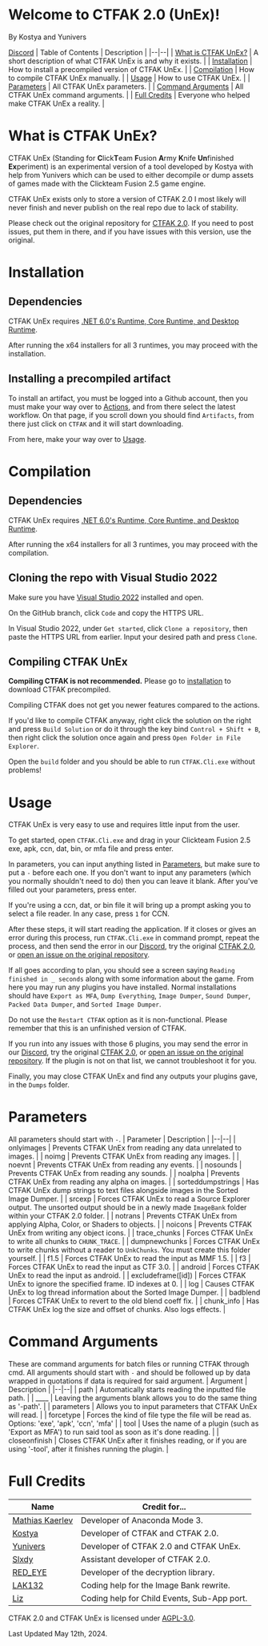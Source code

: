 # Welcome to CTFAK 2.0 (UnEx)!
By Kostya and Yunivers

[Discord](https://www.discord.com/invite/wsH3KNtvvJ)
| Table of Contents | Description |
|--|--|
| [What is CTFAK UnEx?](https://github.com/AITYunivers/CTFAK-UnEx#what-is-ctfak-unex) | A short description of what CTFAK UnEx is and why it exists. |
| [Installation](https://github.com/AITYunivers/CTFAK-UnEx#installation) | How to install a precompiled version of CTFAK UnEx. |
| [Compilation](https://github.com/AITYunivers/CTFAK-UnEx#compilation) | How to compile CTFAK UnEx manually. |
| [Usage](https://github.com/AITYunivers/CTFAK-UnEx#usage) | How to use CTFAK UnEx. |
| [Parameters](https://github.com/AITYunivers/CTFAK-UnEx#parameters) | All CTFAK UnEx parameters. |
| [Command Arguments](https://github.com/AITYunivers/CTFAK-UnEx#command-arguments) | All CTFAK UnEx command arguments. |
| [Full Credits](https://github.com/AITYunivers/CTFAK-UnEx#full-credits) | Everyone who helped make CTFAK UnEx a reality. |

# What is CTFAK UnEx?
CTFAK UnEx (Standing for **C**lick**T**eam **F**usion **A**rmy **K**nife **Un**finished **Ex**periment) is an experimental version of a tool developed by Kostya with help from Yunivers which can be used to either decompile or dump assets of games made with the Clickteam Fusion 2.5 game engine.

CTFAK UnEx exists only to store a version of CTFAK 2.0 I most likely will never finish and never publish on the real repo due to lack of stability.

Please check out the original repository for [CTFAK 2.0](https://github.com/CTFAK/CTFAK2.0). If you need to post issues, put them in there, and if you have issues with this version, use the original.

# Installation
## Dependencies
CTFAK UnEx requires [.NET 6.0's Runtime, Core Runtime, and Desktop Runtime](https://dotnet.microsoft.com/en-us/download/dotnet/6.0).

After running the x64 installers for all 3 runtimes, you may proceed with the installation.
## Installing a precompiled artifact

To install an artifact, you must be logged into a Github account, then you must make your way over to [Actions](https://github.com/AITYunivers/CTFAK-UnEx/actions), and from there select the latest workflow. On that page, if you scroll down you should find `Artifacts`, from there just click on `CTFAK` and it will start downloading.

From here, make your way over to [Usage](https://github.com/AITYunivers/CTFAK-UnEx#usage).

# Compilation
## Dependencies
CTFAK UnEx requires [.NET 6.0's Runtime, Core Runtime, and Desktop Runtime](https://dotnet.microsoft.com/en-us/download/dotnet/6.0).

After running the x64 installers for all 3 runtimes, you may proceed with the compilation.

## Cloning the repo with Visual Studio 2022

Make sure you have [Visual Studio 2022](https://visualstudio.microsoft.com/) installed and open.

On the GitHub branch, click `Code` and copy the HTTPS URL.

In Visual Studio 2022, under `Get started`, click `Clone a repository`, then paste the HTTPS URL from earlier. Input your desired path and press `Clone`.

## Compiling CTFAK UnEx

**Compiling CTFAK is not recommended.** Please go to [installation](https://github.com/AITYunivers/CTFAK-UnEx#installation) to download CTFAK precompiled.

Compiling CTFAK does not get you newer features compared to the actions.

If you'd like to compile CTFAK anyway, right click the solution on the right and press `Build Solution` or do it through the key bind `Control + Shift + B`, then right click the solution once again and press `Open Folder in File Explorer`.

Open the `build` folder and you should be able to run `CTFAK.Cli.exe` without problems!

# Usage
CTFAK UnEx is very easy to use and requires little input from the user.

To get started, open `CTFAK.Cli.exe` and drag in your Clickteam Fusion 2.5 exe, apk, ccn, dat, bin, or mfa file and press enter.

In parameters, you can input anything listed in [Parameters](https://github.com/AITYunivers/CTFAK-UnEx#parameters), but make sure to put a `-` before each one. If you don't want to input any parameters (which you normally shouldn't need to do) then you can leave it blank. After you've filled out your parameters, press enter.

If you're using a ccn, dat, or bin file it will bring up a prompt asking you to select a file reader. In any case, press `1` for CCN.

After these steps, it will start reading the application. If it closes or gives an error during this process, run `CTFAK.Cli.exe` in command prompt, repeat the process, and then send the error in our [Discord](https://www.discord.com/invite/wsH3KNtvvJ), try the original [CTFAK 2.0](https://github.com/CTFAK/CTFAK2.0), or [open an issue on the original repository](https://github.com/CTFAK/CTFAK2.0/issues).

If all goes according to plan, you should see a screen saying `Reading finished in _ seconds` along with some information about the game. From here you may run any plugins you have installed. Normal installations should have `Export as MFA`, `Dump Everything`, `Image Dumper`, `Sound Dumper`, `Packed Data Dumper`, and `Sorted Image Dumper`.

Do not use the `Restart CTFAK` option as it is non-functional. Please remember that this is an unfinished version of CTFAK.

If you run into any issues with those 6 plugins, you may send the error in our [Discord](https://www.discord.com/invite/wsH3KNtvvJ), try the original [CTFAK 2.0](https://github.com/CTFAK/CTFAK2.0), or [open an issue on the original repository](https://github.com/CTFAK/CTFAK2.0/issues). If the plugin is not on that list, we cannot troubleshoot it for you.

Finally, you may close CTFAK UnEx and find any outputs your plugins gave, in the `Dumps` folder.

# Parameters
All parameters should start with `-`.
| Parameter | Description |
|--|--|
| onlyimages | Prevents CTFAK UnEx from reading any data unrelated to images. |
| noimg | Prevents CTFAK UnEx from reading any images. |
| noevnt | Prevents CTFAK UnEx from reading any events. |
| nosounds | Prevents CTFAK UnEx from reading any sounds. |
| noalpha | Prevents CTFAK UnEx from reading any alpha on images. |
| sorteddumpstrings | Has CTFAK UnEx dump strings to text files alongside images in the Sorted Image Dumper. |
| srcexp | Forces CTFAK UnEx to read a Source Explorer output. The unsorted output should be in a newly made `ImageBank` folder within your CTFAK 2.0 folder. |
| notrans | Prevents CTFAK UnEx from applying Alpha, Color, or Shaders to objects. |
| noicons | Prevents CTFAK UnEx from writing any object icons. |
| trace_chunks | Forces CTFAK UnEx to write all chunks to `CHUNK_TRACE`. |
| dumpnewchunks | Forces CTFAK UnEx to write chunks without a reader to `UnkChunks`. You must create this folder yourself. |
| f1.5 | Forces CTFAK UnEx to read the input as MMF 1.5. |
| f3 | Forces CTFAK UnEx to read the input as CTF 3.0. |
| android | Forces CTFAK UnEx to read the input as android. |
| excludeframe([id]) | Forces CTFAK UnEx to ignore the specified frame. ID indexes at 0. |
| log | Causes CTFAK UnEx to log thread information about the Sorted Image Dumper. |
| badblend | Forces CTFAK UnEx to revert to the old blend coeff fix. |
| chunk_info | Has CTFAK UnEx log the size and offset of chunks. Also logs effects. |

# Command Arguments
These are command arguments for batch files or running CTFAK through cmd.
All arguments should start with `-` and should be followed up by data wrapped in quotations if data is required for said argument.
| Argument | Description |
|--|--|
| path | Automatically starts reading the inputted file path. |
| ____ | Leaving the arguments blank allows you to do the same thing as '-path'. |
| parameters | Allows you to input parameters that CTFAK UnEx will read. |
| forcetype | Forces the kind of file type the file will be read as. Options: 'exe', 'apk', 'ccn', 'mfa' |
| tool | Uses the name of a plugin (such as 'Export as MFA') to run said tool as soon as it's done reading. |
| closeonfinish | Closes CTFAK UnEx after it finishes reading, or if you are using '-tool', after it finishes running the plugin. |

# Full Credits
|Name| Credit for... |
|--|--|
| [Mathias Kaerlev](https://github.com/matpow2) | Developer of Anaconda Mode 3. |
| [Kostya](https://github.com/1987kostya1) | Developer of CTFAK and CTFAK 2.0. |
| [Yunivers](https://github.com/AITYunivers) | Developer of CTFAK 2.0 and CTFAK UnEx. |
| [Slxdy](https://github.com/Slxdy) | Assistant developer of CTFAK 2.0. |
| [RED_EYE](https://github.com/REDxEYE) | Developer of the decryption library. |
| [LAK132](https://github.com/LAK132) | Coding help for the Image Bank rewrite. |
| [Liz](https://github.com/lily-snow-9) | Coding help for Child Events, Sub-App port. |

CTFAK 2.0 and CTFAK UnEx is licensed under [AGPL-3.0](https://github.com/CTFAK/CTFAK2.0/blob/master/LICENSE).

Last Updated May 12th, 2024.
